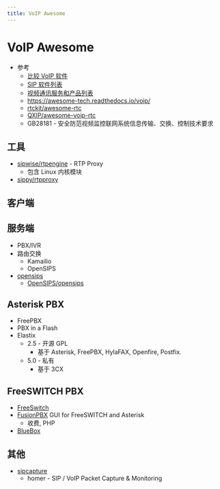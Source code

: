 ```yaml
---
title: VoIP Awesome
---
```


# VoIP Awesome

- 参考
  - [比较 VoIP 软件](https://en.wikipedia.org/wiki/Comparison_of_VoIP_software)
  - [SIP 软件列表](https://en.wikipedia.org/wiki/List_of_SIP_software)
  - [视频通讯服务和产品列表](https://en.wikipedia.org/wiki/List_of_video_telecommunication_services_and_product_brands)
  - https://awesome-tech.readthedocs.io/voip/
  - [rtckit/awesome-rtc](https://github.com/rtckit/awesome-rtc)
  - [QXIP/awesome-voip-rtc](https://github.com/QXIP/awesome-voip-rtc)
  - GB28181 - 安全防范视频监控联网系统信息传输、交换、​控制技术要求

## 工具

- [sipwise/rtpengine](https://github.com/sipwise/rtpengine) - RTP Proxy
  - 包含 Linux 内核模块
- [sippy/rtpproxy](https://github.com/sippy/rtpproxy)

## 客户端

## 服务端

- PBX/IVR
- 路由交换
  - Kamailio
  - OpenSIPS
- [opensips](https://www.opensips.org/)
  - [OpenSIPS/opensips](https://github.com/OpenSIPS/opensips)

## Asterisk PBX

- FreePBX
- PBX in a Flash
- Elastix
  - 2.5 - 开源 GPL
    - 基于 Asterisk, FreePBX, HylaFAX, Openfire, Postfix.
  - 5.0 - 私有
    - 基于 3CX

## FreeSWITCH PBX

- [FreeSwitch](https://en.wikipedia.org/wiki/FreeSWITCH)
- [FusionPBX](https://www.fusionpbx.com/)
  GUI for FreeSWITCH and Asterisk
  - 收费, PHP
- [BlueBox](https://wiki.gentoo.org/wiki/BlueBox)

## 其他

- [sipcapture](https://github.com/sipcapture)
  - homer - SIP / VoIP Packet Capture & Monitoring
